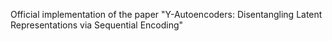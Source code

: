 Official implementation of the paper "Y-Autoencoders: Disentangling Latent Representations via Sequential Encoding"
